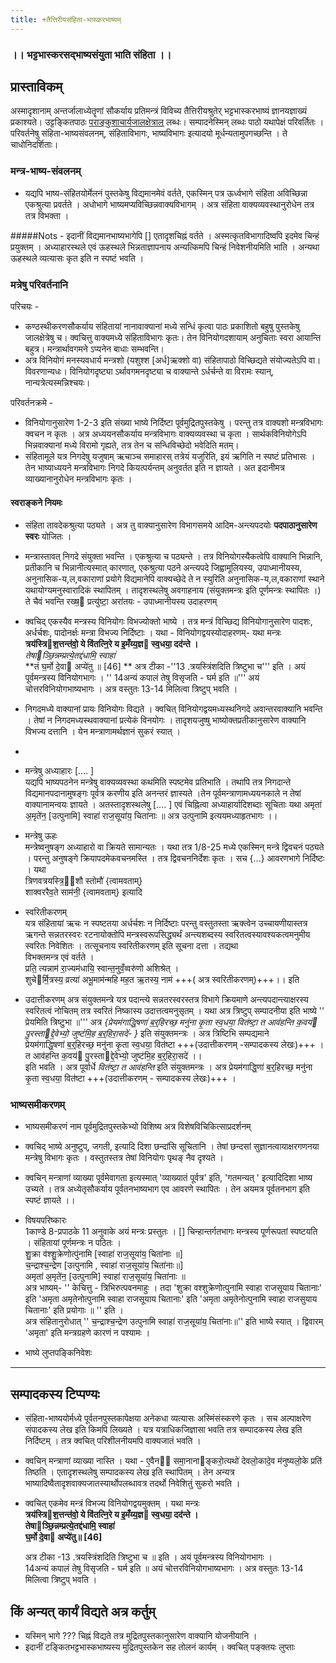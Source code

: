 ```yaml
---
title: +तैत्तिरीयसंहिता-भास्करभाष्यम् 
---
```

### ।। भट्टभास्करसद्भाष्यसंयुता भाति संहिता ।।

##  प्रास्ताविकम्
अस्मादृशानाम् अन्तर्जालाध्येतॄणां सौकर्याय प्रतिमन्त्रं विविच्य तैत्तिरीयश्रुतेर् भट्टभास्करभाष्यं ज्ञानयज्ञाख्यं प्रकाश्यते। उट्टङ्कितपाठः [पराङ्कुशाचार्यजालक्षेत्राल्](http://parankusan.cloudapp.net/Integrated/Login.aspx) लब्धः। सम्पादनेस्मिन् लब्धः पाठो यथापेक्षं परिवर्तितः । परिवर्तनेषु संहिता-भाष्यसंवलनम्, संहिताविभागः, भाष्यविभागः इत्यादयो मूर्धन्यतामुपगच्छन्ति । ते चाधोनिदर्शिताः।

### मन्त्र-भाष्य-संवलनम् 
- यद्यपि भाष्य-संहितयोर्मेलनं पुस्तकेषु विद्यमानमेवं वर्तते, एकस्मिन् पत्र ऊर्ध्वभागे संहिता अविच्छिन्ना एकश्रुत्या प्रवर्तते । अधोभागे भाष्यमप्यविच्छिन्नवाक्यविभागम् । अत्र संहिता वाक्यव्यवस्थानुरोधेन तत्र तत्र विभक्ता ।

#####Nots - 
इदानीं विद्यमानभाष्यभागेपि [] एतादृशचिह्नं वर्तते । अस्मत्कृतविभागादिष्वपि इदमेव चिन्हं प्रयुक्तम् । अध्याहारस्थले एवं ऊहस्थले भिन्नताज्ञापनाय अन्यत्किमपि चिन्हं निवेशनीयमिति भाति । अन्यथा ऊहस्थले व्यत्यासः कृत इति न स्पष्टं भवति ।

### मत्रेषु परिवर्तनानि
परिचयः -

- कण्ठस्थीकरणसौकर्याय संहितायां नानावाक्यानां मध्ये सन्धिं कृत्वा पाठः प्रकाशितो बहुषु पुस्तकेषु जालक्षेत्रेषु च। क्वचित्तु वाक्यमध्ये संहिताविभागः कृतः। तेन विनियोगदशायाम् अनुचिताः स्वरा आयान्ति बहुत्र। मन्त्रार्थावगमने ऽप्यनेन बाधाः सम्भवन्ति।
- अत्र विनियोगं मनस्यवधार्य मन्त्रशो (यशुश्श [अर्ध]ऋक्शो वा) संहितापाठो विच्छिद्यते संयोज्यतेऽपि वा। विवरणान्यधः। विनियोगदृष्ट्या ऽर्थावगमनदृष्ट्या च वाक्यान्ते ऽर्धर्चन्ते वा विरामः स्यान्, नान्यत्रेत्यस्मन्निश्चयः।

परिवर्तनक्रमे - 

- विनियोगानुसारेण 1-2-3 इति संख्या भाष्ये निर्दिष्टा पूर्वमुद्रितपुस्तकेषु । परन्तु तत्र वाक्यशो मन्त्रविभागः क्वचन न कृतः । अत्र अध्ययनसौकर्याय मन्त्रविभागः वाक्यव्यवस्था च कृता । सार्थकविनियोगेऽपि भिन्नवाक्यानां मध्ये विरामो गृह्यते, तत्र तेन च सन्धिविच्छेदो भवेदिति मतम्।
- संहितामूले यत्र निगदेषु यजुषाम् ऋचाञ्च समाहारस् तत्रेयं यजुरिति, इयं ऋगिति न स्पष्टं प्रतिभासः । तेन भाष्याध्ययने मन्त्रविभागः निगदे कियत्पर्यन्तम् अनुवर्तत इति न ज्ञायते । अत इदानीमत्र व्याख्यानानुरोधेन मन्त्रविभागः कृतः ।

####  स्वराङ्कने नियमः  
- संहिता तावदेकश्रुत्या पठ्यते । अत्र तु वाक्यानुसारेण विभागसमये आदिम-अन्त्यपदयोः **पदपाठानुसारेण स्वरः** योजितः । 
- मन्त्रास्तावत् निगदे संयुक्ता भवन्ति । एकश्रुत्या च पठ्यन्ते । तत्र विनियोगस्यैकत्वेपि वाक्यानि भिन्नानि, प्रतीकानि च भिन्नानीत्यस्मात् कारणात्, एकश्रुत्या पठने अन्त्यपदे जिह्वामूलियस्य, उपाध्मानीयस्य, अनुनासिक-य,ल,वकाराणां प्रयोगे विद्यमानेपि वाक्यच्छेदे ते न स्युरिति अनुनासिक-य,ल,वकाराणां स्थाने यथायोग्यमनुस्वारादिकं स्थापितम् । तादृशस्थलेषु अवगाहनाय (संयुक्तमन्त्रः इति पूर्णमन्त्रः स्थापितः ।) ते चैवं भवन्ति
    रख्ष॒ प्रत्यु॑ष्टा॒ अरा॑तयः - उपाध्मानीयस्य उदाहरणम्
- क्वचिद् एकस्यैव मन्त्रस्य विनियोगः विभज्योक्तो भाष्ये । तत्र मन्त्रं विच्छिद्य विनियोगानुसारेण पादशः, अर्धर्चशः, पादोनर्क्षः मन्त्रा विभज्य निर्दिष्टाः । यथा -
विनियोगद्वयस्योदाहरणम्- यथा मन्त्रः     
                **त्रय॑स्त्रिश॒त्तन्त॑वो॒ ये वि॑तत्नि॒रे य इ॒मँय्य॒ज्ञ स्व॒धया॒ दद॑न्ते ।**  
                *तेषाञ्छि॒न्नम्प्रत्ये॒तद्द॑धामि॒ स्वाहा॑*  
                **तं घ॒र्मो दे॒वा अप्ये॑तु  ॥ [46] ** 
    अत्र टीका -''13 .त्रयस्त्रिंशदिति त्रिष्टुभा च''' इति । अयं पूर्वमन्त्रस्य विनियोगभागः । '' 14अन्यं कपालं तेषु विसृजति - घर्म इति ॥''' अयं चोत्तरविनियोगभाष्यभागः । अत्र वस्तुतः 13-14 मिलित्वा त्रिष्टुप् भवति ।

- निगदमध्ये वाक्यानां प्रायः विनियोगः विद्यते । क्वचित् विनियोगद्वयमध्यस्थनिगदे अवान्तरवाक्यानि भवन्ति । तेषां न निगदमध्यस्थवाक्यानां प्रत्येकं विनयोगः । तादृशयजुष्षु भाष्योक्तप्रतीकानुसारेण वाक्यानि विभज्य दत्तानि । येन मन्त्राणामर्थज्ञानं सुकरं स्यात् । 
- 
- मन्त्रेषु अध्याहारः [.... ]    
यद्यपि भाष्यपठनेन मन्त्रेषु वाक्यव्यवस्था कथमिति स्पष्टमेव प्रतिभाति । तथापि तत्र निगदान्ते विद्यमानपदानामुषङ्गः पूर्वत्र करणीय इति अनन्तरं ज्ञास्यते ।तेन पूर्वमन्त्राणामध्ययनकाले न तेषां वाक्यानामन्वयः ज्ञायते । अतस्तादृशस्थलेषु [.... ] एवं चिह्नित्वा अध्याहार्यादिशब्दाः सूचिताः  यथा  अमृता॑ अ॒मृते॑न॒ [उत्पुनामि] स्वाहा॑ राज॒सूया॑य॒ चिता॑नाः  ॥ अत्र उत्पुनामि इत्ययमध्याहृतभागः ।। 
- मन्त्रेषु ऊहः      
मन्त्रेष्वनुषङ्ग अध्याहारो वा क्रियते सामान्यतः । यथा तत्र 1/8-25 मध्ये एकस्मिन् मन्त्रे द्विवचनं पठ्यते । परन्तु अनुषङ्गे क्रियापदमेकवचनमस्ति । तत्र द्विवचननिर्देशः कृतः । सच {...} आवरणभागे निर्दिष्टः । यथा   
       त्रिणवत्रयस्त्रि॒॒शौ स्तोमौ॑ {त्वामवताम्}    
       शाक्वररैव॒ते साम॑नी॒ {त्वामवताम्}   इत्यादि 
- स्वरितीकरणम्     
यत्र संहितायां ऋचः न स्पष्टतया अर्धर्चशः न निर्दिष्टाः परन्तु वस्तुतस्ता ऋक्त्वेन उच्चायणीयास्तत्र ऋगन्ते सन्नतरस्वरः रटनायोक्तोपि मन्त्रस्वरूपसिद्ध्यर्थं अन्त्यशब्दस्य स्वरितत्वस्यावश्यकत्वमनुमीय स्वरितः निवेशितः । तत्सूचनाय स्वरितीकरणम् इति सूचना दत्ता । तद्यथा      
                विभक्तमन्त्र एवं वर्तते ।  
                  प्रति॒ त्यन्नाम॑ रा॒ज्यम॑धायि॒ स्वान्त॒नुवँ॒व्वरु॑णो अशिश्रेत् ।         
                  शुचेर्मि॒त्रस्य॒ व्रत्या॑ अभू॒माम॑न्महि मह॒त ऋ॒तस्य॒ नाम॑ +++( अत्र स्वरितीकरणम्)+++।। इति
- उदात्तीकरणम् 
अत्र संयुक्तमन्त्रे यत्र पदान्त्ये सन्नतरस्वरस्तत्र विभागे क्रियमाणे अन्त्यपदान्त्याक्षरस्य स्वरितत्वं नोचितम् तत्र स्वरितं निष्कास्य उदात्तत्वमनुसृतम् । 
यथा अत्र त्रिष्टुप् सम्पादनीया इति भाष्ये ''  प्रेयमिति त्रिष्टुभा ॥''' अत्र *{प्रेयम॑गाद्धि॒षणा॑ ब॒र्॒हिरच्छ॒ मनु॑ना कृ॒ता स्व॒धया॒ वित॑ष्टा॒ त आव॑हन्ति क॒वय॑ पु॒रस्ताद्दे॒वेभ्यो॒ जुष्ट॑मि॒ह ब॒र्॒हिरा॒सदे॑- }* इति  संयुक्तमन्त्रः । अत्र त्रिष्टिभि सम्पद्यमाने    
प्रेयम॑गाद्धि॒षणा॑ ब॒र्॒हिरच्छ॒ मनु॑ना कृ॒ता स्व॒धया॒ वित॑ष्टा +++(उदात्तीकरणम्  -सम्पादकस्य लेखः)+++  ।   
त आव॑हन्ति क॒वय॑ पु॒रस्ताद्दे॒वेभ्यो॒ जुष्ट॑मि॒ह ब॒र्॒हिरा॒सदे॑ ।।   
इति भवति । अत्र पूर्वार्धे *वित॑ष्टा॒ त आव॑हन्ति* इति संयुक्तमन्त्रः । अत्र  प्रेयम॑गाद्धि॒णा॑ ब॒र्॒हिरच्छ॒ मनु॑ना कृ॒ता स्व॒धया॒ वित॑ष्टा +++(उदात्तीकरणम् - सम्पादकस्य लेखः)+++ । 
###   भाष्यसमीकरणम् 
- भाष्यसमीकरणं नाम पूर्वमुद्रितपुस्तकेभ्यो विशिष्य अत्र विशेषविचिकित्साप्रदर्शनम् 
- क्वचिद् भाष्ये अनुष्टुप्, जगती, इत्यादि दिशा छन्दांसि सूचितानि । तेषां छन्दसां सुज्ञानत्वायाक्षरगणनया मन्त्रेषु विभागः कृतः । वस्तुतस्तत्र तेषां विनियोगः पृथङ् नैव दृश्यते । 
-  क्वचिन् मन्त्राणां व्याख्या पूर्वमेवागता इत्यस्मात् 'व्याख्यातं पूर्वत्र' इति, 'गतमन्यत् ' इत्यादिदिशा भाष्य उच्यते । तत्र अध्येतृसौकर्याय पूर्वतनभाष्यभाग एव आवरणे स्थापितः । तेन अयमत्र पूर्वतनभाग इति स्पष्टं ज्ञायते ।।

- विषयपरिष्कारः  
 1काण्डे 8-प्रपाठके 11 अनुवाके अयं मन्त्रः प्रस्तुतः । [] चिन्हान्तर्गतभागः मन्त्रस्य पूर्णरूपतां स्पष्टयति । संहितायां पूर्णमन्त्रः न पठितः ।      
 शु॒क्रा व॑श्शु॒क्रेणोत्पु॑नामि [स्वाहा॑ राज॒सूया॑य॒ चिता॑नाः  ॥]          
 च॒न्द्राश्च॒न्द्रेण [उत्पुनामि , स्वाहा॑ राज॒सूया॑य॒ चिता॑नाः॥]     
 अमृता॑ अ॒मृते॑न॒ [उत्पुनामि] स्वाहा॑ राज॒सूया॑य॒ चिता॑नाः  ॥      
 अत्र भाष्यम्- '' केचित्तु - त्रिभिरुत्पवनमाहुः । तदा 'शुक्रा वश्शुक्रेणोत्पुनामि स्वाहा राजसूयाय चितानाः' इति 'अमृता अमृतेनोत्पुनामि स्वाहा राजसूयाय चितानाः' इति 'अमृता अमृतेनोत्पुनामि स्वाहा राजसुयाय चितानाः' इति प्रयोगाः ॥ '' इति ।    
  अत्र संहितानुरोधात् '' च॒न्द्राश्च॒न्द्रेण उत्पुनामि स्वाहा॑ राज॒सूया॑य॒ चिता॑नाः॥'' इति भाष्ये स्यात् । द्विवारम् 'अमृता' इति मन्त्रग्रहणे कारणं न पश्यामः ।
- भाष्ये लुप्तपङ्किनिवेशः    

________
## सम्पादकस्य टिप्पण्यः  
- संहिता-भाष्ययोर्मध्ये पूर्वतनपुस्तकापेक्षया अनेकधा व्यत्यासः अस्मिंसंस्करणे कृतः । सच अल्पाक्षरेण संपादकस्य लेख इति किमपि लिख्यते । यत्र यत्राधिकजिज्ञासा भवति तत्र सम्पादकस्य लेख इति निर्दिष्टम् । तत्र क्वचित् परिशीलनीयमपि वाक्यजातं भवति ।
-  क्वचिन् मन्त्राणां व्याख्या नास्ति ।  यथा - ए॒वैन॑ समा॒नानाङ्करो॒त्यथो॑ देवलो॒कादे॒व म॑नुष्यलो॒के प्रति॑ तिष्ठति   । एतादृशस्थलेषु सम्पादकस्य लेख इति स्थापितम् । तेन अन्यत्र भाष्यादिष्वैतादृशवाक्यजातस्यार्थोपलब्धावत्र तदर्थो निवेशितुं सुकरो भवति ।
-  क्वचित् एकमेव मन्त्रं विभज्य विनियोगद्वयमुक्तम् । यथा मन्त्रः  
                **त्रय॑स्त्रिश॒त्तन्त॑वो॒ ये वि॑तत्नि॒रे य इ॒मँय्य॒ज्ञ स्व॒धया॒ दद॑न्ते ।**  
                **तेषाञ्छि॒न्नम्प्रत्ये॒तद्द॑धामि॒ स्वाहा॑**                 
               **घ॒र्मो दे॒वा अप्ये॑तु॥ [46]**  
               
    अत्र टीका -13 .त्रयस्त्रिंशदिति त्रिष्टुभा च ॥ इति । अयं पूर्वमन्त्रस्य विनियोगभागः ।  
    14अन्यं कपालं तेषु विसृजति - घर्म इति ॥ अयं चोत्तरविनियोगभाष्यभागः । अत्र वस्तुतः 13-14 मिलित्वा त्रिष्टुप् भवति ।

## किं अन्यत् कार्यं विद्यते अत्र कर्तुम्
- यस्मिन् भागे ??? चिह्नं  विद्यते तत्र मुद्रितपुस्तकानुसारेण वाक्यानि योजनीयानि ।
- इदानीं टङ्कितभट्टभास्कभाष्यस्य मुद्रितपुस्तकेन सह तोलनं कार्यम् । क्वचित् पङ्क्तयः लुप्ताः
